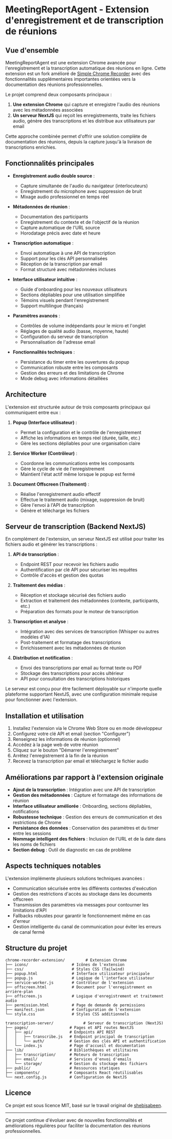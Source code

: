 # MeetingReportAgent - Extension d'enregistrement et de transcription de réunions

## Vue d'ensemble

MeetingReportAgent est une extension Chrome avancée pour l'enregistrement et la transcription automatique des réunions en ligne. Cette extension est un fork amélioré de [Simple Chrome Recorder](https://github.com/shebisabeen/chrome-recorder-extension) avec des fonctionnalités supplémentaires importantes orientées vers la documentation des réunions professionnelles.

Le projet comprend deux composants principaux :
1. **Une extension Chrome** qui capture et enregistre l'audio des réunions avec les métadonnées associées
2. **Un serveur NextJS** qui reçoit les enregistrements, traite les fichiers audio, génère des transcriptions et les distribue aux utilisateurs par email

Cette approche combinée permet d'offrir une solution complète de documentation des réunions, depuis la capture jusqu'à la livraison de transcriptions enrichies.

## Fonctionnalités principales

* **Enregistrement audio double source** :
  * Capture simultanée de l'audio du navigateur (interlocuteurs)
  * Enregistrement du microphone avec suppression de bruit
  * Mixage audio professionnel en temps réel

* **Métadonnées de réunion** :
  * Documentation des participants
  * Enregistrement du contexte et de l'objectif de la réunion
  * Capture automatique de l'URL source
  * Horodatage précis avec date et heure

* **Transcription automatique** :
  * Envoi automatique à une API de transcription
  * Support pour les clés API personnalisées
  * Réception de la transcription par email
  * Format structuré avec métadonnées incluses

* **Interface utilisateur intuitive** :
  * Guide d'onboarding pour les nouveaux utilisateurs
  * Sections dépliables pour une utilisation simplifiée
  * Témoins visuels pendant l'enregistrement
  * Support multilingue (français)

* **Paramètres avancés** :
  * Contrôles de volume indépendants pour le micro et l'onglet
  * Réglages de qualité audio (basse, moyenne, haute)
  * Configuration du serveur de transcription
  * Personnalisation de l'adresse email

* **Fonctionnalités techniques** :
  * Persistance du timer entre les ouvertures du popup
  * Communication robuste entre les composants
  * Gestion des erreurs et des limitations de Chrome
  * Mode debug avec informations détaillées

## Architecture

L'extension est structurée autour de trois composants principaux qui communiquent entre eux :

1. **Popup (Interface utilisateur)** : 
   * Permet la configuration et le contrôle de l'enregistrement
   * Affiche les informations en temps réel (durée, taille, etc.)
   * Gère les sections dépliables pour une organisation claire

2. **Service Worker (Contrôleur)** :
   * Coordonne les communications entre les composants
   * Gère le cycle de vie de l'enregistrement
   * Maintient l'état actif même lorsque le popup est fermé

3. **Document Offscreen (Traitement)** :
   * Réalise l'enregistrement audio effectif
   * Effectue le traitement audio (mixage, suppression de bruit)
   * Gère l'envoi à l'API de transcription
   * Génère et télécharge les fichiers

## Serveur de transcription (Backend NextJS)

En complément de l'extension, un serveur NextJS est utilisé pour traiter les fichiers audio et générer les transcriptions :

1. **API de transcription** :
   * Endpoint REST pour recevoir les fichiers audio
   * Authentification par clé API pour sécuriser les requêtes
   * Contrôle d'accès et gestion des quotas

2. **Traitement des médias** :
   * Réception et stockage sécurisé des fichiers audio
   * Extraction et traitement des métadonnées (contexte, participants, etc.)
   * Préparation des formats pour le moteur de transcription

3. **Transcription et analyse** :
   * Intégration avec des services de transcription (Whisper ou autres modèles d'IA)
   * Post-traitement et formatage des transcriptions
   * Enrichissement avec les métadonnées de réunion

4. **Distribution et notification** :
   * Envoi des transcriptions par email au format texte ou PDF
   * Stockage des transcriptions pour accès ultérieur
   * API pour consultation des transcriptions historiques

Le serveur est conçu pour être facilement déployable sur n'importe quelle plateforme supportant NextJS, avec une configuration minimale requise pour fonctionner avec l'extension.

## Installation et utilisation

1. Installez l'extension via le Chrome Web Store ou en mode développeur
2. Configurez votre clé API et email (section "Configurer")
3. Renseignez les informations de réunion (optionnel)
4. Accédez à la page web de votre réunion
5. Cliquez sur le bouton "Démarrer l'enregistrement"
6. Arrêtez l'enregistrement à la fin de la réunion
7. Recevez la transcription par email et téléchargez le fichier audio

## Améliorations par rapport à l'extension originale

* **Ajout de la transcription** : Intégration avec une API de transcription
* **Gestion des métadonnées** : Capture et formatage des informations de réunion
* **Interface utilisateur améliorée** : Onboarding, sections dépliables, notifications
* **Robustesse technique** : Gestion des erreurs de communication et des restrictions de Chrome
* **Persistance des données** : Conservation des paramètres et du timer entre les sessions
* **Nommage intelligent des fichiers** : Inclusion de l'URL et de la date dans les noms de fichiers
* **Section debug** : Outil de diagnostic en cas de problème

## Aspects techniques notables

L'extension implémente plusieurs solutions techniques avancées :

* Communication sécurisée entre les différents contextes d'exécution
* Gestion des restrictions d'accès au stockage dans les documents offscreen
* Transmission des paramètres via messages pour contourner les limitations d'API
* Fallbacks robustes pour garantir le fonctionnement même en cas d'erreur
* Gestion intelligente du canal de communication pour éviter les erreurs de canal fermé

## Structure du projet

```
chrome-recorder-extension/         # Extension Chrome
├── icons/                   # Icônes de l'extension
├── css/                     # Styles CSS (Tailwind)
├── popup.html               # Interface utilisateur principale
├── popup.js                 # Logique de l'interface utilisateur
├── service-worker.js        # Contrôleur de l'extension
├── offscreen.html           # Document pour l'enregistrement en arrière-plan
├── offscreen.js             # Logique d'enregistrement et traitement audio
├── permission.html          # Page de demande de permissions
├── manifest.json            # Configuration de l'extension
└── style.css                # Styles CSS additionnels
```

```
transcription-server/             # Serveur de transcription (NextJS)
├── pages/                  # Pages et API routes NextJS
│   ├── api/                # Endpoints API REST
│   │   ├── transcribe.js   # Endpoint principal de transcription
│   │   └── auth/           # Gestion des clés API et authentification
│   └── index.js            # Page d'accueil et documentation
├── lib/                    # Bibliothèques et utilitaires
│   ├── transcription/      # Moteurs de transcription
│   ├── email/              # Services d'envoi d'emails
│   └── storage/            # Gestion du stockage des fichiers
├── public/                 # Ressources statiques
├── components/             # Composants React réutilisables
└── next.config.js          # Configuration de NextJS
```

## Licence

Ce projet est sous licence MIT, basé sur le travail original de [shebisabeen](https://github.com/shebisabeen/chrome-recorder-extension).

---

Ce projet continue d'évoluer avec de nouvelles fonctionnalités et améliorations régulières pour faciliter la documentation des réunions professionnelles.

